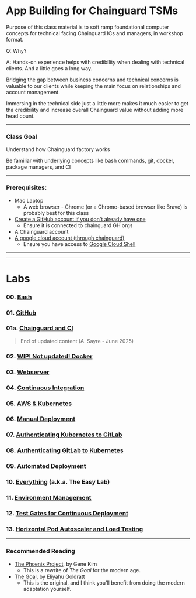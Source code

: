 # App Building for Chainguard TSMs

Purpose of this class material is to soft ramp foundational computer concepts for technical facing Chainguard ICs and managers, in workshop format.

Q: Why?

A: Hands-on experience helps with credibility when dealing with technical clients. And a little goes a long way. 

Bridging the gap between business concerns and technical concerns is valuable to our clients while keeping the main focus on relationships and account management.

Immersing in the technical side just a little more makes it much easier to get tha credibility and increase overall Chainguard value without adding more head count.

---

### Class Goal

Understand how Chainguard factory works

Be familiar with underlying concepts like bash commands, git, docker, package managers, and CI

---

### Prerequisites:

- Mac Laptop
  - A web browser - Chrome (or a Chrome-based browser like Brave) is probably best for this class
- [Create a GitHub account if you don't already have one](https://github.com/login)
  - Ensure it is connected to chainguard GH orgs
- A Chainguard account
- [A google cloud account (through chainguard)](https://console.cloud.google.com/)
  - Ensure you have access to [Google Cloud Shell](https://shell.cloud.google.com/?hl=en_US&fromcloudshell=true&show=terminal)

***


***

# Labs

### 00. [Bash](/labs/00_bash_cloudshell)

### 01. [GitHub](/labs/01_github)

### 01a. [Chainguard and CI](/labs/01a_chainguard_ci)

> End of updated content (A. Sayre - June 2025)

### 02. [WIP! Not updated! Docker](/labs/02_docker)

### 03. [Webserver](/labs/03_webserver)

### 04. [Continuous Integration](/labs/04_continuous_integration)

### 05. [AWS & Kubernetes](/labs/05_aws_kubernetes)

### 06. [Manual Deployment](/labs/06_manual_deployment)

### 07. [Authenticating Kubernetes to GitLab](/labs/07_auth_kubernetes_to_gitlab)

### 08. [Authenticating GitLab to Kubernetes](/labs/08_auth_gitlab_to_kubernetes)

### 09. [Automated Deployment](/labs/09_automated_deployment)

### 10. [Everything](/labs/10_everything) (a.k.a. The Easy Lab)

### 11. [Environment Management](/labs/11_environment_mgmt)

### 12. [Test Gates for Continuous Deployment](/labs/12_test_gates)

### 13. [Horizontal Pod Autoscaler and Load Testing](/labs/13_load_and_hpa)
---

### Recommended Reading
- [The Phoenix Project](https://www.amazon.com/Phoenix-Project-DevOps-Helping-Business/dp/0988262509/), by Gene Kim
  - This is a rewrite of *The Goal* for the modern age.
- [The Goal](https://www.amazon.com/Goal-Process-Ongoing-Improvement/dp/0884271951/), by Eliyahu Goldratt
  - This is the original, and I think you'll benefit from doing the modern adaptation yourself.
